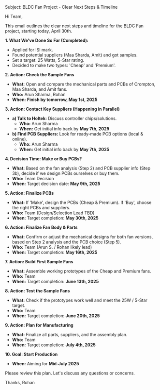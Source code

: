 Subject: BLDC Fan Project - Clear Next Steps & Timeline

Hi Team,

This email outlines the clear next steps and timeline for the BLDC Fan project, starting today, April 30th.

**1. What We've Done So Far (Completed):**

- Applied for ISI mark.
- Found potential suppliers (Maa Sharda, Amit) and got samples.
- Set a target: 25 Watts, 5-Star rating.
- Decided to make two types: 'Cheap' and 'Premium'.

**2. Action: Check the Sample Fans**

- **What:** Open and compare the mechanical parts and PCBs of Crompton, Maa Sharda, and Amit fans.
- **Who:** Arun Sharma, Rohan
- **When:** **Finish by tomorrow, May 1st, 2025**

**3. Action: Contact Key Suppliers (Happening in Parallel)**

- **a) Talk to Holtek:** Discuss controller chips/solutions.
    - **Who:** Arun Sharma
    - **When:** Get initial info back by **May 7th, 2025**
- **b) Find PCB Suppliers:** Look for ready-made PCB options (local & online).
    - **Who:** Arun Sharma
    - **When:** Get initial info back by **May 7th, 2025**

**4. Decision Time: Make or Buy PCBs?**

- **What:** Based on the fan analysis (Step 2) and PCB supplier info (Step 3b), decide if we design PCBs ourselves or buy them.
- **Who:** Team Decision
- **When:** Target decision date: **May 9th, 2025**

**5. Action: Finalize PCBs**

- **What:** If 'Make', design the PCBs (Cheap & Premium). If 'Buy', choose the right PCBs and suppliers.
- **Who:** Team (Design/Selection Lead TBD)
- **When:** Target completion: **May 30th, 2025**

**6. Action: Finalize Fan Body & Parts**

- **What:** Confirm or adjust the mechanical designs for both fan versions, based on Step 2 analysis and the PCB choice (Step 5).
- **Who:** Team (Arun S. / Rohan likely lead)
- **When:** Target completion: **May 16th, 2025**

**7. Action: Build First Sample Fans**

- **What:** Assemble working prototypes of the Cheap and Premium fans.
- **Who:** Team
- **When:** Target completion: **June 13th, 2025**

**8. Action: Test the Sample Fans**

- **What:** Check if the prototypes work well and meet the 25W / 5-Star target.
- **Who:** Team
- **When:** Target completion: **June 20th, 2025**

**9. Action: Plan for Manufacturing**

- **What:** Finalize all parts, suppliers, and the assembly plan.
- **Who:** Team
- **When:** Target completion: **July 4th, 2025**

**10. Goal: Start Production**

- **When:** Aiming for **Mid-July 2025**

Please review this plan. Let's discuss any questions or concerns.

Thanks,
Rohan